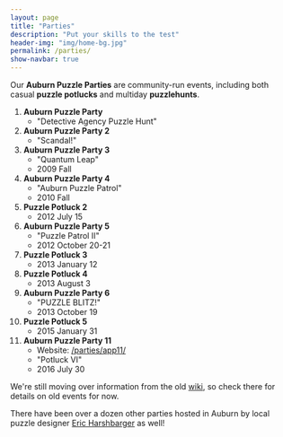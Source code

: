 ```yaml
---
layout: page
title: "Parties"
description: "Put your skills to the test"
header-img: "img/home-bg.jpg"
permalink: /parties/
show-navbar: true
---
```


Our **Auburn Puzzle Parties** are community-run events, including both
casual **puzzle potlucks** and multiday **puzzlehunts**.

1. **Auburn Puzzle Party**
    * "Detective Agency Puzzle Hunt"
2. **Auburn Puzzle Party 2**
    * "Scandal!"
3. **Auburn Puzzle Party 3**
    * "Quantum Leap"
    * 2009 Fall
4. **Auburn Puzzle Party 4**
    * "Auburn Puzzle Patrol"
    * 2010 Fall
5. **Puzzle Potluck 2**
    * 2012 July 15
6. **Auburn Puzzle Party 5**
    * "Puzzle Patrol II"
    * 2012 October 20-21
7. **Puzzle Potluck 3**
    * 2013 January 12
8. **Puzzle Potluck 4**
    * 2013 August 3
9. **Auburn Puzzle Party 6**
    * "PUZZLE BLITZ!"
    * 2013 October 19
10. **Puzzle Potluck 5**
    * 2015 January 31
11. **Auburn Puzzle Party 11**
    * Website: [/parties/app11/](/parties/app11/)
    * "Potluck VI"
    * 2016 July 30

We're still moving over information from the old
[wiki](http://auburnpuzzleparty.wikia.com/), so check there for details on
old events for now.

There have been over a dozen other parties hosted in Auburn by local puzzle
designer [Eric Harshbarger](http://www.ericharshbarger.org/epp/)
as well!
